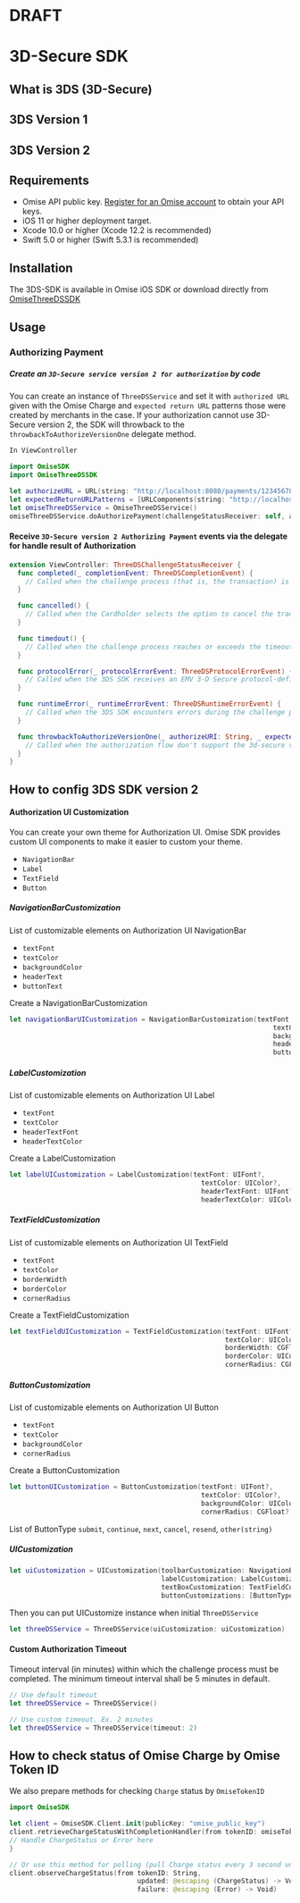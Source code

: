 # DRAFT
# 3D-Secure SDK

## What is 3DS (3D-Secure)

## 3DS Version 1
## 3DS Version 2

## Requirements
* Omise API public key. [Register for an Omise account](https://dashboard.omise.co/signup) to obtain your API keys.
* iOS 11 or higher deployment target.
* Xcode 10.0 or higher (Xcode 12.2 is recommended)
* Swift 5.0 or higher (Swift 5.3.1 is recommended)

## Installation
The 3DS-SDK is available in Omise iOS SDK or download directly from [OmiseThreeDSSDK]()

## Usage
### Authorizing Payment
##### Create an `3D-Secure service version 2 for authorization` by code
You can create an instance of `ThreeDSService` and set it with `authorized URL` given with the Omise Charge and `expected return URL` patterns those were created by merchants in the case. If your authorization cannot use 3D-Secure version 2, the SDK will throwback to the `throwbackToAuthorizeVersionOne` delegate method.
```swift
In ViewController

import OmiseSDK
import OmiseThreeDSSDK

let authorizeURL = URL(string: "http://localhost:8080/payments/123456789/authorize")!
let expectedReturnURLPatterns = [URLComponents(string: "http://localhost:8080/charge/order")!]
let omiseThreeDSService = OmiseThreeDSService()
omiseThreeDSService.doAuthorizePayment(challengeStatusReceiver: self, authorizeURL: authorizeURL, expectedReturnURLPatterns: expectedReturnURLPatterns)
```

#### Receive `3D-Secure version 2 Authorizing Payment` events via the delegate for handle result of Authorization
```swift
extension ViewController: ThreeDSChallengeStatusReceiver {
  func completed(_ completionEvent: ThreeDSCompletionEvent) {
    // Called when the challenge process (that is, the transaction) is completed.
  }

  func cancelled() {
    // Called when the Cardholder selects the option to cancel the transaction on the challenge screen.
  }

  func timedout() {
    // Called when the challenge process reaches or exceeds the timeout interval.
  }

  func protocolError(_ protocolErrorEvent: ThreeDSProtocolErrorEvent) {
    // Called when the 3DS SDK receives an EMV 3-D Secure protocol-defined error message from the ACS.
  }

  func runtimeError(_ runtimeErrorEvent: ThreeDSRuntimeErrorEvent) {
    // Called when the 3DS SDK encounters errors during the challenge process. 
  }

  func throwbackToAuthorizeVersionOne(_ authorizeURI: String, _ expectedReturnURLPatterns: [URLComponents]) {
    // Called when the authorization flow don't support the 3d-secure version 2
  }
}
```

## How to config 3DS SDK version 2
#### Authorization UI Customization
You can create your own theme for Authorization UI.
Omise SDK provides custom UI components to make it easier to custom your theme.
* `NavigationBar`
* `Label`
* `TextField`
* `Button`

##### NavigationBarCustomization
List of customizable elements on Authorization UI NavigationBar
* `textFont`
* `textColor`
* `backgroundColor`
* `headerText`
* `buttonText`

Create a NavigationBarCustomization
```swift
let navigationBarUICustomization = NavigationBarCustomization(textFont: UIFont?,
                                                                  textColor: UIColor?,
                                                                  backgroundColor: UIColor?,
                                                                  headerText: String?,
                                                                  buttonText: String?)
```

##### LabelCustomization
List of customizable elements on Authorization UI Label
* `textFont`
* `textColor`
* `headerTextFont`
* `headerTextColor`

Create a LabelCustomization
```swift
let labelUICustomization = LabelCustomization(textFont: UIFont?,
                                                textColor: UIColor?,
                                                headerTextFont: UIFont?,
                                                headerTextColor: UIColor?)
```

##### TextFieldCustomization
List of customizable elements on Authorization UI TextField
* `textFont`
* `textColor`
* `borderWidth`
* `borderColor`
* `cornerRadius`

Create a TextFieldCustomization
```swift
let textFieldUICustomization = TextFieldCustomization(textFont: UIFont?,
                                                      textColor: UIColor?,
                                                      borderWidth: CGFloat?,
                                                      borderColor: UIColor?,
                                                      cornerRadius: CGFloat?)
```

##### ButtonCustomization
List of customizable elements on Authorization UI Button
* `textFont`
* `textColor`
* `backgroundColor`
* `cornerRadius`

Create a ButtonCustomization
```swift
let buttonUICustomization = ButtonCustomization(textFont: UIFont?,
                                                textColor: UIColor?,
                                                backgroundColor: UIColor?,
                                                cornerRadius: CGFloat?)                                                
```

List of ButtonType
`submit`, `continue`, `next`, `cancel`, `resend`, `other(string)`


##### UICustomization
```swift
let uiCustomization = UICustomization(toolbarCustomization: NavigationBarCustomization?,
                                      labelCustomization: LabelCustomization?,
                                      textBoxCustomization: TextFieldCustomization?,
                                      buttonCustomizations: [ButtonType: ButtonCustomization])             
```
Then you can put UICustomize instance when initial `ThreeDSService`
```swift
let threeDSService = ThreeDSService(uiCustomization: uiCustomization)
```

#### Custom Authorization Timeout
Timeout interval (in minutes) within which the challenge process must be completed. The minimum timeout interval shall be 5 minutes in default.
```swift
// Use default timeout
let threeDSService = ThreeDSService()

// Use custom timeout. Ex. 2 minutes
let threeDSService = ThreeDSService(timeout: 2)
```

## How to check status of Omise Charge by Omise Token ID
We also prepare methods for checking `Charge` status by `OmiseTokenID`
```swift
import OmiseSDK

let client = OmiseSDK.Client.init(publicKey: "omise_public_key")
client.retrieveChargeStatusWithCompletionHandler(from tokenID: omiseTokenID, completionHandler: (((ChargeStatus, Error?)) -> Void)?) {
// Handle ChargeStatus or Error here
}

// Or use this method for polling (pull Charge status every 3 second until exceed the limit(10 times) or Charge status changed to Success or Failed)
client.observeChargeStatus(from tokenID: String,
                                updated: @escaping (ChargeStatus) -> Void,
                                failure: @escaping (Error) -> Void)

```
